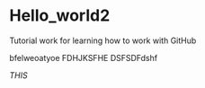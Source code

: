 # Hello_world2
Tutorial work for learning how to work with GitHub

bfelweoatyoe
FDHJKSFHE
DSFSDFdshf

*THIS*
